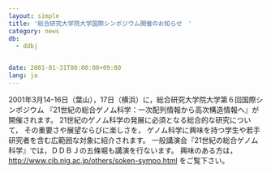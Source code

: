 ```yaml
---
layout: simple
title: '総合研究大学院大学国際シンポジウム開催のお知らせ　'
category: news
db:
  - ddbj


date: 2001-01-31T00:00:00+09:00
lang: ja
---
```


2001年3月14-16日（葉山），17日（横浜）に，総合研究大学院大学第６回国際シンポジウム 『21世紀の総合ゲノム科学：一次配列情報から高次構造情報へ』が開催されます。 21世紀のゲノム科学の発展に必須となる総合的な研究について， その重要さや展望ならびに楽しさを， ゲノム科学に興味を持つ学生や若手研究者を含む広範囲な対象に紹介されます。 一般講演会『21世紀の総合ゲノム科学』では，ＤＤＢＪの五條堀も講演を行ないます。 興味のある方は， http://www.cib.nig.ac.jp/others/soken-sympo.html をご覧下さい。
